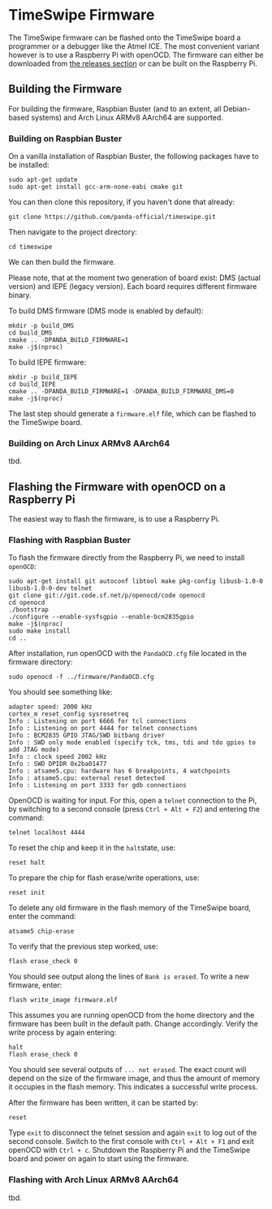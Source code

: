﻿# TimeSwipe Firmware

The TimeSwipe firmware can be flashed onto the TimeSwipe board a programmer or a debugger like the Atmel ICE.
The most convenient variant however is to use a Raspberry Pi with openOCD.
The firmware can either be downloaded from [the releases section](https://github.com/panda-official/TimeSwipe/releases) or can be built on the Raspberry Pi.


## Building the Firmware

For building the firmware, Raspbian Buster (and to an extent, all Debian-based systems) and Arch Linux ARMv8 AArch64 are supported.


### Building on Raspbian Buster

On a vanilla installation of Raspbian Buster, the following packages have to be installed:

```
sudo apt-get update
sudo apt-get install gcc-arm-none-eabi cmake git 
```

You can then clone this repository, if you haven't done that already:

```
git clone https://github.com/panda-official/timeswipe.git
```

Then navigate to the project directory:

```
cd timeswipe
```

We can then build the firmware.

Please note, that at the moment two generation of board exist: DMS (actual version) and IEPE (legacy version).
Each board requires different firmware binary.

To build DMS firmware (DMS mode is enabled by default):

```
mkdir -p build_DMS
cd build_DMS
cmake .. -DPANDA_BUILD_FIRMWARE=1
make -j$(nproc)
```

To build IEPE firmware:

```
mkdir -p build_IEPE
cd build_IEPE
cmake .. -DPANDA_BUILD_FIRMWARE=1 -DPANDA_BUILD_FIRMWARE_DMS=0
make -j$(nproc)
```

The last step should generate a `firmware.elf` file, which can be flashed to the TimeSwipe board.


### Building on Arch Linux ARMv8 AArch64

tbd.


## Flashing the Firmware with openOCD on a Raspberry Pi

The easiest way to flash the firmware, is to use a Raspberry Pi.


### Flashing with Raspbian Buster

To flash the firmware directly from the Raspberry Pi, we need to install `openOCD`:

```
sudo apt-get install git autoconf libtool make pkg-config libusb-1.0-0 libusb-1.0-0-dev telnet
git clone git://git.code.sf.net/p/openocd/code openocd
cd openocd
./bootstrap
./configure --enable-sysfsgpio --enable-bcm2835gpio
make -j$(nproc)
sudo make install
cd ..
```

After installation, run openOCD with the `PandaOCD.cfg` file located in the firmware directory:

```
sudo openocd -f ../firmware/PandaOCD.cfg
```

You should see something like:

```
adapter speed: 2000 kHz
cortex_m reset_config sysresetreq
Info : Listening on port 6666 for tcl connections
Info : Listening on port 4444 for telnet connections
Info : BCM2835 GPIO JTAG/SWD bitbang driver
Info : SWD only mode enabled (specify tck, tms, tdi and tdo gpios to add JTAG mode)
Info : clock speed 2002 kHz
Info : SWD DPIDR 0x2ba01477
Info : atsame5.cpu: hardware has 6 breakpoints, 4 watchpoints
Info : atsame5.cpu: external reset detected
Info : Listening on port 3333 for gdb connections
```

OpenOCD is waiting for input.
For this, open a `telnet` connection to the Pi, by switching to a second console (press `Ctrl + Alt + F2`) and entering the command:

```
telnet localhost 4444
```

To reset the chip and keep it in the `halt`state, use:

```
reset halt
```

To prepare the chip for flash erase/write operations, use:

```
reset init
```

To delete any old firmware in the flash memory of the TimeSwipe board, enter the command:

```
atsame5 chip-erase
```

To verify that the previous step worked, use:

``` 
flash erase_check 0
```

You should see output along the lines of `Bank is erased`.
To write a new firmware, enter:

```
flash write_image firmware.elf
```

This assumes you are running openOCD from the home directory and the firmware has been built in the default path.
Change accordingly.
Verify the write process by again entering:

```
halt
flash erase_check 0
```

You should see several outputs of `... not erased`.
The exact count will depend on the size of the firmware image, and thus the amount of memory it occupies in the flash memory.
This indicates a successful write process.

After the firmware has been written, it can be started by:

```
reset
```


Type `exit` to disconnect the telnet session and again `exit` to log out of the second console.
Switch to the first console with `Ctrl + Alt + F1` and exit openOCD with `Ctrl + c`.
Shutdown the Raspberry Pi and the TimeSwipe board and power on again to start using the firmware.


### Flashing with Arch Linux ARMv8 AArch64

tbd.

